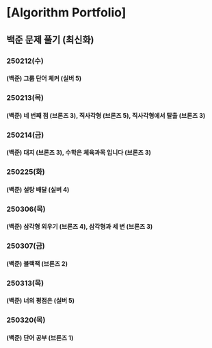 # [Algorithm Portfolio]
## 백준 문제 풀기 (최신화)
### 250212(수)
#### (백준) 그룹 단어 체커 (실버 5)
### 250213(목)
#### (백준) 네 번째 점 (브론즈 3), 직사각형 (브론즈 5), 직사각형에서 탈출 (브론즈 3)
### 250214(금)
#### (백준) 대지 (브론즈 3), 수학은 체육과목 입니다 (브론즈 3)
### 250225(화)
#### (백준) 설탕 배달 (실버 4)
### 250306(목)
#### (백준) 삼각형 외우기 (브론즈 4), 삼각형과 세 변 (브론즈 3)
### 250307(금)
#### (백준) 블랙잭 (브론즈 2)
### 250313(목)
#### (백준) 너의 평점은 (실버 5)
### 250320(목)
#### (백준) 단어 공부 (브론즈 1)
